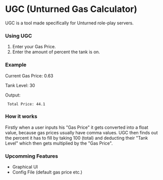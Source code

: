 # UGC (Unturned Gas Calculator)

UGC is a tool made specifically for Unturned role-play servers.


### Using UGC

1. Enter your Gas Price.
2. Enter the amount of percent the tank is on.


### Example

Current Gas Price: 0.63

Tank Level: 30

Output:

<pre><code> Total Price: 44.1
</code></pre>

### How it works

Firstly when a user inputs his "Gas Price" it gets converted into a float value, because gas prices usually have comma values. UGC then finds out the percent it has to fill by taking 100 (total) and deducting their "Tank Level" which then gets multiplied by the "Gas Price".


### Upcomming Features

- Graphical UI
- Config File (default gas price etc.)
